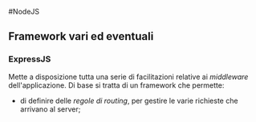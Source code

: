 #NodeJS


## Framework vari ed eventuali

### ExpressJS

Mette a disposizione tutta una serie di facilitazioni relative ai _middleware_
dell'applicazione. Di base si tratta di un framework che permette:

- di definire delle _regole di routing_, per gestire le varie richieste che
  arrivano al server; 